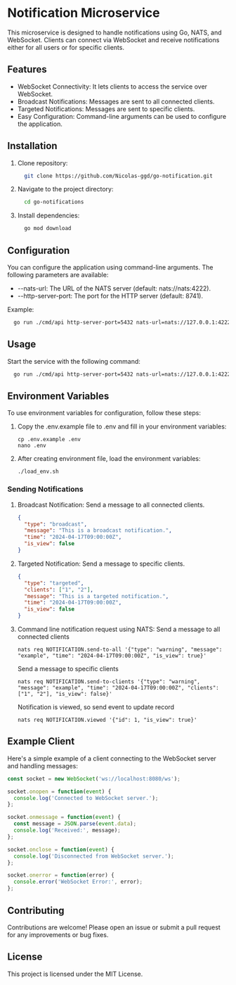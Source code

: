# Notification Microservice
This microservice is designed to handle notifications using Go, NATS, and WebSocket. Clients can connect via WebSocket and receive notifications either for all users or for specific clients.

## Features
- WebSocket Connectivity: It lets clients to access the service over WebSocket.
- Broadcast Notifications: Messages are sent to all connected clients.
- Targeted Notifications: Messages are sent to specific clients.
- Easy Configuration: Command-line arguments can be used to configure the application.

## Installation
1. Clone repository:

   ```bash
     git clone https://github.com/Nicolas-ggd/go-notification.git
   ```

2. Navigate to the project directory:
   ```bash
     cd go-notifications
   ```
   
3. Install dependencies:

   ```bash
     go mod download
   ```

## Configuration
You can configure the application using command-line arguments. The following parameters are available:
- --nats-url: The URL of the NATS server (default: nats://nats:4222).
- --http-server-port: The port for the HTTP server (default: 8741).

Example:
```bash
  go run ./cmd/api http-server-port=5432 nats-url=nats://127.0.0.1:4222
```

## Usage
Start the service with the following command:
```bash
  go run ./cmd/api http-server-port=5432 nats-url=nats://127.0.0.1:4222
```

## Environment Variables
To use environment variables for configuration, follow these steps:

1. Copy the .env.example file to .env and fill in your environment variables:

   ```shell
   cp .env.example .env
   nano .env
   ```

2. After creating environment file, load the environment variables:

   ```shell
   ./load_env.sh
   ```
   
### Sending Notifications
1. Broadcast Notification:
   Send a message to all connected clients.

   ```json
   {
     "type": "broadcast",
     "message": "This is a broadcast notification.",
     "time": "2024-04-17T09:00:00Z",
     "is_view": false
   }
   ```

2. Targeted Notification:
   Send a message to specific clients.

   ```json
   {
     "type": "targeted",
     "clients": ["1", "2"],
     "message": "This is a targeted notification.",
     "time": "2024-04-17T09:00:00Z",
     "is_view": false
   }
   ```
   
3. Command line notification request using NATS:
   Send a message to all connected clients
   
   ```shell
   nats req NOTIFICATION.send-to-all '{"type": "warning", "message": "example", "time": "2024-04-17T09:00:00Z", "is_view": true}'
   ```
   
   Send a message to specific clients

   ```shell
   nats req NOTIFICATION.send-to-clients '{"type": "warning", "message": "example", "time": "2024-04-17T09:00:00Z", "clients": ["1", "2"], "is_view": false}'
   ```

   Notification is viewed, so send event to update record
   
   ```shell
   nats req NOTIFICATION.viewed '{"id": 1, "is_view": true}'
   ```

## Example Client
Here's a simple example of a client connecting to the WebSocket server and handling messages:

```javascript
const socket = new WebSocket('ws://localhost:8080/ws');

socket.onopen = function(event) {
  console.log('Connected to WebSocket server.');
};

socket.onmessage = function(event) {
  const message = JSON.parse(event.data);
  console.log('Received:', message);
};

socket.onclose = function(event) {
  console.log('Disconnected from WebSocket server.');
};

socket.onerror = function(error) {
  console.error('WebSocket Error:', error);
};
```

## Contributing
Contributions are welcome! Please open an issue or submit a pull request for any improvements or bug fixes.

## License
This project is licensed under the MIT License.